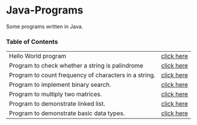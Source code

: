# Java-Programs
Some programs written in Java.

### Table of Contents
<table>
    <tr>
        <td> Hello World program  </td>
        <td> <a href="HelloWorld.java">click here </a></td> 
    </tr>
    <tr>
        <td>Program to check whether a string is palindrome</td>
        <td><a href="Palindrome.java">click here </a></td> 
    </tr>
        <tr>
        <td>Program to count frequency of characters in a string.</td>
        <td><a href="FrequencyCount.java">click here </a></td> 
    </tr>
    <tr>
        <td>Program to implement binary search.</td>
        <td><a href="BinarySearch.java">click here </a></td> 
    </tr>
    <tr>
        <td>Program to multiply two matrices.</td>
        <td><a href="MatrixMultiplication.java">click here </a></td> 
    </tr>
      <tr>
        <td>Program to demonstrate linked list.</td>
        <td><a href="Linkedlist.java">click here </a></td> 
    </tr>
        <tr>
        <td>Program to demonstrate basic data types.</td>
        <td><a href="Basic.java">click here </a></td> 
    </tr>
</table>
